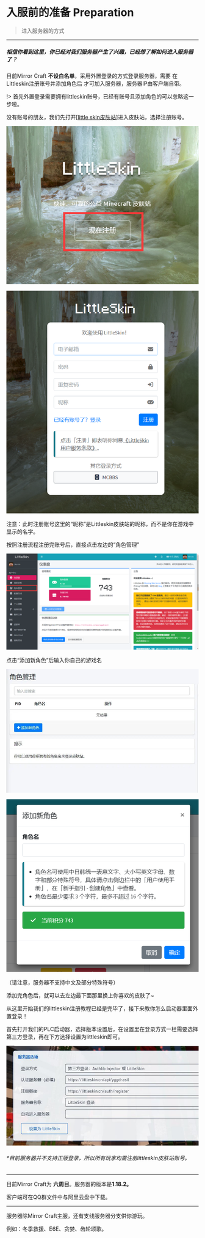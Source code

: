 # 入服前的准备 Preparation

> 进入服务器的方式
------

##### 相信你看到这里，你已经对我们服务器产生了兴趣，已经想了解如何进入服务器了？

目前Mirror Craft **不设白名单**，采用外置登录的方式登录服务器，需要 在Littleskin注册账号并添加角色后 才可加入服务器，服务器IP由客户端自带。

!> 首先外置登录需要拥有littleskin账号，已经有账号且添加角色的可以忽略这一步啦。

没有账号的朋友，我们先打开[[little skin皮肤站](https://littleskin.cn)]进入皮肤站，选择注册账号。

![](../images/入服准备/pf1小.png)

![](../images/入服准备/pf2.png)

注意：此时注册账号这里的“昵称”是Littleskin皮肤站的昵称，而不是你在游戏中显示的名字。

按照注册流程注册完账号后，直接点击左边的“角色管理”

![](../images/入服准备/pf3.png)

点击“添加新角色”后输入你自己的游戏名

![](../images/入服准备/pf4.jpg)

![](../images/入服准备/pf5.png)

（请注意，服务器不支持中文及部分特殊符号）

添加完角色后，就可以去左边最下面那里换上你喜欢的皮肤了~

从这里开始我们的littleskin注册教程已经是完毕了，接下来教你怎么启动器里面外置登录！

首先打开我们的PLC启动器，选择版本设置后，在设置里在登录方式一栏需要选择第三方登录，再在下方选择设置为littleskin即可。

![](../images/入服准备/pf6.jpg)

###### *目前服务器并不支持正版登录，所以所有玩家均需注册littleskin皮肤站账号。

------

目前Mirror Craft为 **六周目**。服务器的版本是**1.18.2。**

客户端可在QQ群文件中与阿里云盘中下载。

------

服务器除Mirror Craft主服，还有支线服务器分支供你游玩。

例如：冬季救援、E6E、贪婪、齿轮颂歌。
